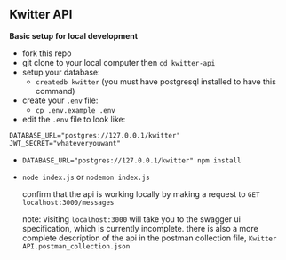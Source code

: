 ## Kwitter API

**Basic setup for local development**

- fork this repo
- git clone to your local computer then `cd kwitter-api`
- setup your database:
  - `createdb kwitter` (you must have postgresql installed to have this command)
- create your `.env` file:
  - `cp .env.example .env`
- edit the `.env` file to look like:

```
DATABASE_URL="postgres://127.0.0.1/kwitter"
JWT_SECRET="whateveryouwant"
```

- `DATABASE_URL="postgres://127.0.0.1/kwitter" npm install`
- `node index.js` or `nodemon index.js`

  confirm that the api is working locally by making a request to `GET localhost:3000/messages`

  note: visiting `localhost:3000` will take you to the swagger ui specification, which is currently incomplete. there is also a more complete description of the api in the postman collection file, `Kwitter API.postman_collection.json`
